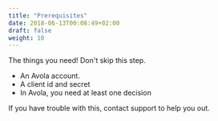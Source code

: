 ```yaml
---
title: "Prerequisites"
date: 2018-06-13T00:08:49+02:00
draft: false
weight: 10
---
```


The things you need! Don't skip this step.

<!--more-->

* An Avola account. 
* A client id and secret
* In Avola, you need at least one decision

If you have trouble with this, contact support to help you out.